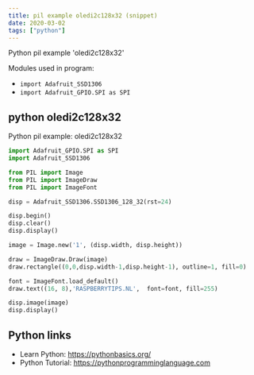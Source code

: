 ```yaml
---
title: pil example oledi2c128x32 (snippet)
date: 2020-03-02
tags: ["python"]
---
```

Python pil example 'oledi2c128x32'


Modules used in program: 
* `import Adafruit_SSD1306`
* `import Adafruit_GPIO.SPI as SPI`

## python oledi2c128x32

Python pil example: oledi2c128x32

```python
import Adafruit_GPIO.SPI as SPI
import Adafruit_SSD1306

from PIL import Image
from PIL import ImageDraw
from PIL import ImageFont

disp = Adafruit_SSD1306.SSD1306_128_32(rst=24)

disp.begin()
disp.clear()
disp.display()

image = Image.new('1', (disp.width, disp.height))

draw = ImageDraw.Draw(image)
draw.rectangle((0,0,disp.width-1,disp.height-1), outline=1, fill=0)

font = ImageFont.load_default()
draw.text((16, 8),'RASPBERRYTIPS.NL',  font=font, fill=255)

disp.image(image)
disp.display()

```

## Python links

- Learn Python: https://pythonbasics.org/
- Python Tutorial: https://pythonprogramminglanguage.com
